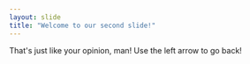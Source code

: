 ```yaml
---
layout: slide
title: "Welcome to our second slide!"
---
```

That's just like your opinion, man!
Use the left arrow to go back!
